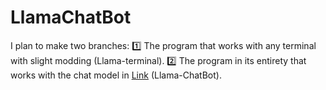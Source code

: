 # LlamaChatBot

I plan to make two branches:
1️⃣ The program that works with any terminal with slight modding (Llama-terminal).
2️⃣ The program in its entirety that works with the chat model in [Link](https://github.com/badskyfate/local-llama-chatbot.git)
 (Llama-ChatBot).
